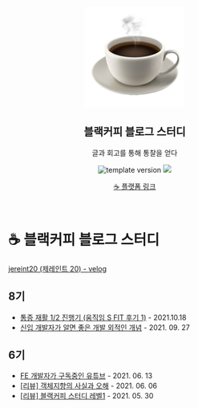 <br/>
<p align="middle" >
  <img width="200px;" src="./src/images/coffee_emoji.png"/>
</p>
<h2 align="middle">블랙커피 블로그 스터디</h2>
<p align="middle">글과 회고를 통해 통찰을 얻다</p>
<p align="middle">
  <img src="https://img.shields.io/badge/version-1.0.0-blue?style=flat-square" alt="template version"/>
  <img src="https://img.shields.io/badge/language-md-md.svg?style=flat-square"/>
</p>

<p align="middle">
  <a href="https://blackcoffee.blog/">☕ 플랫폼 링크</a>
</p>

<br/>

# ☕ 블랙커피 블로그 스터디

[jereint20 (제레인트 20) - velog](https://velog.io/@jereint20)

## 8기

- [통증 재활 1/2 진행기 (움직임 S FIT 후기 1)](https://velog.io/@jereint20/%ED%86%B5%EC%A6%9D-%EC%9E%AC%ED%99%9C-12-%EC%A7%84%ED%96%89%EA%B8%B0-%EC%9B%80%EC%A7%81%EC%9E%84-S-FIT-%ED%9B%84%EA%B8%B0-1) - 2021.10.18
- [신입 개발자가 알면 좋은 개발 외적인 개념](https://velog.io/@jereint20/%EC%8B%A0%EC%9E%85-%EA%B0%9C%EB%B0%9C%EC%9E%90%EA%B0%80-%EC%95%8C%EB%A9%B4-%EC%A2%8B%EC%9D%80-%EA%B0%9C%EB%B0%9C-%EC%99%B8%EC%A0%81%EC%9D%B8-%EA%B0%9C%EB%85%90) - 2021. 09. 27

## 6기

- [FE 개발자가 구독중인 유튜브](https://velog.io/@jereint20/FE-%EA%B0%9C%EB%B0%9C%EC%9E%90%EA%B0%80-%EA%B5%AC%EB%8F%85%EC%A4%91%EC%9D%B8-%EC%9C%A0%ED%8A%9C%EB%B8%8C) - 2021. 06. 13
- [[리뷰] 객체지향의 사실과 오해](https://velog.io/@jereint20/%EB%A6%AC%EB%B7%B0-%EA%B0%9D%EC%B2%B4%EC%A7%80%ED%96%A5%EC%9D%98-%EC%82%AC%EC%8B%A4%EA%B3%BC-%EC%98%A4%ED%95%B4) - 2021. 06. 06
- [[리뷰] 블랙커피 스터디 레벨1](https://velog.io/@jereint20/review-black-coffee-study-lv1) - 2021. 05. 30
